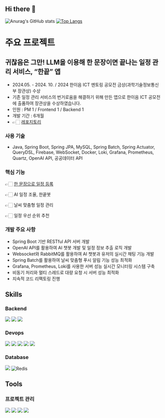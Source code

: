 ## Hi there 👋

![Anurag's GitHub stats](https://github-readme-stats.vercel.app/api?username=OZIIJIN&show_icons=true&theme=radical)
[![Top Langs](https://github-readme-stats.vercel.app/api/top-langs/?username=OZIIJIN)](https://github.com/OZIIJIN/github-readme-stats)

# 주요 프로젝트
## 귀찮음은 그만! LLM을 이용해 한 문장이면 끝나는 일정 관리 서비스, “한끝” 앱
- 2024.05. - 2024. 10.  / 2024 한이음 ICT 멘토링 공모전 금상(과학기술정보통신부 장관상) 수상
- 기존 일정 관리 서비스의 번거로움을 해결하기 위해 만든 앱으로 한이음 ICT 공모전에 출품하여 
장관상을 수상하였습니다.
- 인원 : PM 1 / Frontend 1 / Backend 1
- 개발 기간 : 6개월
- 👉🏻 [레포지토리](https://github.com/OZIIJIN/HanFinal_BACK)
### 사용 기술
  - Java, Spring Boot, Spring JPA, MySQL, Spring Batch, Spring Actuator, QueryDSL, Firebase, WebSocket, Docker, Loki, Grafana, Prometheus, Quartz, OpenAI API, 공공데이터 API
### 핵심 기능
👉🏻 [한 문장으로 일정 등록](https://github.com/OZIIJIN/HanFinal_BACK/blob/e8f5e34d8ef08fc1addf15fff632c3d4cdf05b73/src/main/java/org/onesentence/onesentence/domain/text/service/TextServiceImpl.java#L41)

👉🏻 AI 일정 조율, 한끝봇

👉🏻 날씨 맞춤형 일정 관리

👉🏻 일정 우선 순위 추천

### 개발 주요 사항
  - Spring Boot 기반 RESTful API 서버 개발
  - OpenAI API를 활용하여 AI 챗봇 개발 및 일정 정보 추출 로직 개발
  - Websocket와 RabbitMQ를 활용하여 AI 챗봇과 유저의 실시간 채팅 기능 개발
  - Spring Batch를 활용하여 날씨 맞춤형 푸시 알림 기능 성능 최적화 
  - Grafana, Prometheus, Loki를 사용한 서버 성능 실시간 모니터링 시스템 구축
  - 비동기 처리와 멀티 스레드로 대량 요청 시 서버 성능 최적화
  - 지속적 코드 리팩토링 진행

## Skills
### Backend
<img src="https://img.shields.io/badge/Firebase-FFCA28?style=flat-square&logo=firebase&logoColor=white"/> <img src="https://img.shields.io/badge/java-007396?style=for-the-badge&logo=java&logoColor=white"> <img src="https://img.shields.io/badge/springboot-6DB33F?style=for-the-badge&logo=springboot&logoColor=white">
### Devops
<img src="https://img.shields.io/badge/Docker-2496ED?style=flat-square&logo=docker&logoColor=white"/> <img src="https://img.shields.io/badge/Amazon EC2-FF9900?style=flat-square&logo=amazonec2&logoColor=white"/> <img src="https://img.shields.io/badge/Prometheus-E6522C?style=flat-square&logo=prometheus&logoColor=white"/> <img src="https://img.shields.io/badge/Grafana-F46800?style=flat-square&logo=grafana&logoColor=white"/> <img src="https://img.shields.io/badge/Loki-E6522C?style=flat-square&logo=loki&logoColor=white"/>
### Database
<img src="https://img.shields.io/badge/mysql-4479A1?style=for-the-badge&logo=mysql&logoColor=white"> 	![Redis](https://img.shields.io/badge/redis-%23DD0031.svg?style=for-the-badge&logo=redis&logoColor=white)

## Tools
### 프로젝트 관리
<img src="https://img.shields.io/badge/Jira-0052CC?style=flat-square&logo=jira&logoColor=white"/> <img src="https://img.shields.io/badge/Slack-4A154B?style=flat-square&logo=slack&logoColor=white"/> <img src="https://img.shields.io/badge/Notion-000000?style=flat-square&logo=notion&logoColor=white"/> <img src="https://img.shields.io/badge/GitHub-181717?style=flat-square&logo=github&logoColor=white"/>

<!--
**OZIIJIN/OZIIJIN** is a ✨ _special_ ✨ repository because its `README.md` (this file) appears on your GitHub profile.

Here are some ideas to get you started:

- 🔭 I’m currently working on ...
- 🌱 I’m currently learning ...
- 👯 I’m looking to collaborate on ...
- 🤔 I’m looking for help with ...
- 💬 Ask me about ...
- 📫 How to reach me: ...
- 😄 Pronouns: ...
- ⚡ Fun fact: ...
-->

